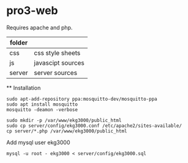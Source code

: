 pro3-web
========

Requires apache and php.

| folder |   |
|--------|---|
| css    | css style sheets |
| js     | javascipt sources |
| server | server sources |


** Installation
```
sudo apt-add-repository ppa:mosquitto-dev/mosquitto-ppa
sudo apt install mosquitto
mosquitto -deamon -verbose

sudo mkdir -p /var/www/ekg3000/public_html
sudo cp server/config/ekg3000.conf /etc/apache2/sites-available/
cp server/*.php /var/www/ekg3000/public_html
```

Add mysql user ekg3000

```
mysql -u root - ekg3000 < server/config/ekg3000.sql
```
